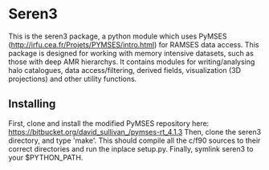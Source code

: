 # Seren3 #
This is the seren3 package, a python module which uses PyMSES (http://irfu.cea.fr/Projets/PYMSES/intro.html) for RAMSES data access.
This package is designed for working with memory intensive datasets, such as those with deep AMR hierarchys. It contains modules for writing/analysing
halo catalogues, data access/filtering, derived fields, visualization (3D projections) and other utility functions.

## Installing ##
First, clone and install the modified PyMSES repository here: https://bitbucket.org/david_sullivan_/pymses-rt_4.1.3
Then, clone the seren3 directory, and type 'make'. This should compile all the c/f90 sources to their correct directories and run the inplace setup.py.
Finally, symlink seren3 to your $PYTHON_PATH.